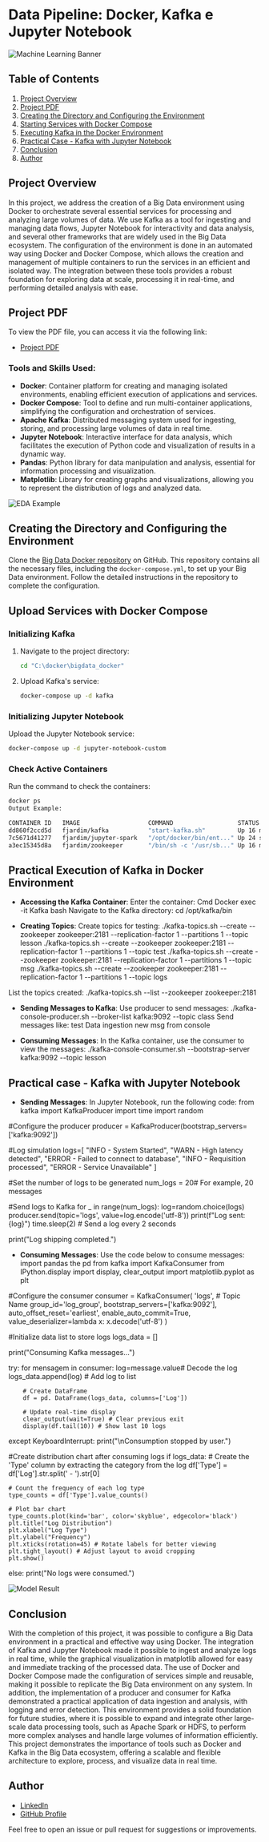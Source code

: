 # Data Pipeline: Docker, Kafka e Jupyter Notebook

![Machine Learning Banner](Images/Machine_Learning_Image.jfif)

## Table of Contents
1. [Project Overview](#project-overview)
2. [Project PDF](#project-pdf)
3. [Creating the Directory and Configuring the Environment](#creating-the-directory-and-configuring-the-environment)
4. [Starting Services with Docker Compose](#starting-services-with-docker-compose)
5. [Executing Kafka in the Docker Environment](#executing-kafka-in-the-docker-environment)
6. [Practical Case - Kafka with Jupyter Notebook](#practical-case---kafka-with-jupyter-notebook)
7. [Conclusion](#conclusion)
8. [Author](#author)

## Project Overview

In this project, we address the creation of a Big Data environment using Docker to orchestrate several essential services for processing and analyzing large volumes of data. We use Kafka as a tool for ingesting and managing data flows, Jupyter Notebook for interactivity and data analysis, and several other frameworks that are widely used in the Big Data ecosystem.
The configuration of the environment is done in an automated way using Docker and Docker Compose, which allows the creation and management of multiple containers to run the services in an efficient and isolated way. The integration between these tools provides a robust foundation for exploring data at scale, processing it in real-time, and performing detailed analysis with ease.


## Project PDF

To view the PDF file, you can access it via the following link:

- [Project PDF](Vehicle_price_prediction.ipynb)


### Tools and Skills Used:
- **Docker**: Container platform for creating and managing isolated environments, enabling efficient execution of applications and services.
- **Docker Compose**: Tool to define and run multi-container applications, simplifying the configuration and orchestration of services.
- **Apache Kafka**: Distributed messaging system used for ingesting, storing, and processing large volumes of data in real time.
- **Jupyter Notebook**: Interactive interface for data analysis, which facilitates the execution of Python code and visualization of results in a dynamic way.
- **Pandas**: Python library for data manipulation and analysis, essential for information processing and visualization.
- **Matplotlib**: Library for creating graphs and visualizations, allowing you to represent the distribution of logs and analyzed data.

![EDA Example](Images/Heatmap.png)

## Creating the Directory and Configuring the Environment

Clone the [Big Data Docker repository](https://github.com/Gustavo-Saffiotti/bigdata_docker) on GitHub. This repository contains all the necessary files, including the `docker-compose.yml`, to set up your Big Data environment. Follow the detailed instructions in the repository to complete the configuration.

## Upload Services with Docker Compose

### Initializing Kafka
1. Navigate to the project directory:
    ```bash
    cd "C:\docker\bigdata_docker"
    ```
2. Upload Kafka's service:
    ```bash
    docker-compose up -d kafka
    ```
    

### Initializing Jupyter Notebook
Upload the Jupyter Notebook service:
```bash
docker-compose up -d jupyter-notebook-custom
```

### Check Active Containers
Run the command to check the containers:

```bash
docker ps
Output Example:

CONTAINER ID   IMAGE                   COMMAND                  STATUS        PORTS
dd860f2ccd5d   fjardim/kafka           "start-kafka.sh"         Up 16 minutes  0.0.0.0:9092->9092/tcp
7c5671d41277   fjardim/jupyter-spark   "/opt/docker/bin/ent..." Up 24 seconds 0.0.0.0:8889->8889/tcp
a3ec15345d8a   fjardim/zookeeper       "/bin/sh -c '/usr/sb..." Up 16 minutes  0.0.0.0:2181->2181/tcp
```


## Practical Execution of Kafka in Docker Environment

- **Accessing the Kafka Container**:
Enter the container:
Cmd
Docker exec -it Kafka bash
Navigate to the Kafka directory:
cd /opt/kafka/bin

- **Creating Topics**:
Create topics for testing:
./kafka-topics.sh --create --zookeeper zookeeper:2181 --replication-factor 1 --partitions 1 --topic lesson
./kafka-topics.sh --create --zookeeper zookeeper:2181 --replication-factor 1 --partitions 1 --topic test
./kafka-topics.sh --create --zookeeper zookeeper:2181 --replication-factor 1 --partitions 1 --topic msg
./kafka-topics.sh --create --zookeeper zookeeper:2181 --replication-factor 1 --partitions 1 --topic logs

List the topics created:
./kafka-topics.sh --list --zookeeper zookeeper:2181

- **Sending Messages to Kafka**:
Use producer to send messages:
./kafka-console-producer.sh --broker-list kafka:9092 --topic class
Send messages like:
test
Data ingestion
new msg from console

- **Consuming Messages**:
In the Kafka container, use the consumer to view the messages:
./kafka-console-consumer.sh --bootstrap-server kafka:9092 --topic lesson

## Practical case - Kafka with Jupyter Notebook

- **Sending Messages**:
In Jupyter Notebook, run the following code:
from kafka import KafkaProducer
import time 
import random

#Configure the producer
producer = KafkaProducer(bootstrap_servers=['kafka:9092'])

#Log simulation
logs=[
    "INFO - System Started",
    "WARN - High latency detected",
    "ERROR - Failed to connect to database",
    "INFO - Requisition processed",
    "ERROR - Service Unavailable"
]

#Set the number of logs to be generated
num_logs = 20# For example, 20 messages

#Send logs to Kafka
for _ in range(num_logs):
    log=random.choice(logs)
    producer.send(topic='logs', value=log.encode('utf-8'))
    print(f"Log sent: {log}")
    time.sleep(2) # Send a log every 2 seconds

print("Log shipping completed.")


- **Consuming Messages**:
Use the code below to consume messages:
import pandas the pd
from kafka import KafkaConsumer
from IPython.display import display, clear_output
import matplotlib.pyplot as plt

#Configure the consumer
consumer = KafkaConsumer(
    'logs', # Topic Name
    group_id='log_group',
    bootstrap_servers=['kafka:9092'],
    auto_offset_reset='earliest',
    enable_auto_commit=True,
    value_deserializer=lambda x: x.decode('utf-8')
)

#Initialize data list to store logs
logs_data = []

print("Consuming Kafka messages...")

try:
    for mensagem in consumer:
        log=message.value# Decode the log
        logs_data.append(log) # Add log to list

        # Create DataFrame
        df = pd. DataFrame(logs_data, columns=['Log'])

        # Update real-time display
        clear_output(wait=True) # Clear previous exit
        display(df.tail(10)) # Show last 10 logs

except KeyboardInterrupt:
    print("\nConsumption stopped by user.")

#Create distribution chart after consuming logs
if logs_data:
    # Create the 'Type' column by extracting the category from the log
    df['Type'] = df['Log'].str.split(' - ').str[0]

    # Count the frequency of each log type
    type_counts = df['Type'].value_counts()

    # Plot bar chart
    type_counts.plot(kind='bar', color='skyblue', edgecolor='black')
    plt.title("Log Distribution")
    plt.xlabel("Log Type")
    plt.ylabel("Frequency")
    plt.xticks(rotation=45) # Rotate labels for better viewing
    plt.tight_layout() # Adjust layout to avoid cropping
    plt.show()
else:
    print("No logs were consumed.")


![Model Result](Images/Result.png)



## Conclusion

With the completion of this project, it was possible to configure a Big Data environment in a practical and effective way using Docker. The integration of Kafka and Jupyter Notebook made it possible to ingest and analyze logs in real time, while the graphical visualization in matplotlib allowed for easy and immediate tracking of the processed data.
The use of Docker and Docker Compose made the configuration of services simple and reusable, making it possible to replicate the Big Data environment on any system. In addition, the implementation of a producer and consumer for Kafka demonstrated a practical application of data ingestion and analysis, with logging and error detection.
This environment provides a solid foundation for future studies, where it is possible to expand and integrate other large-scale data processing tools, such as Apache Spark or HDFS, to perform more complex analyses and handle large volumes of information efficiently.
This project demonstrates the importance of tools such as Docker and Kafka in the Big Data ecosystem, offering a scalable and flexible architecture to explore, process, and visualize data in real time.


## Author

- [LinkedIn](https://www.linkedin.com/in/gustavo-maldonado-saffiotti) 
- [GitHub Profile](https://github.com/Gustavo-Saffiotti)


Feel free to open an issue or pull request for suggestions or improvements.


